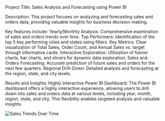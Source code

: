 Project Title: Sales Analysis and Forecasting using Power BI 

Description:
This project focuses on analyzing and forecasting sales and orders data, providing valuable insights for business decision-making. 

Key features include:
Yearly/Monthly Analysis: Comprehensive examination of sales and orders trends over time.
Top Performers: Identification of the top 5 key performing cities and states using filters.
Key Metrics: Clear visualization of Total Sales, Order Count, and Annual Sales vs. target through informative cards.
Interactive Exploration: Utilization of funnel charts, bar charts, and slicers for dynamic data exploration.
Sales and Orders Forecasting: Accurate prediction of future sales and orders for the next few quarters.
Regional Drill-Down: Detailed analysis and forecasting at the region, state, and city levels.


Results and Insights:
Highly Interactive Power BI Dashboard: The Power BI dashboard offers a highly interactive experience, allowing users to drill down into sales and orders data at various levels, including year, month, region, state, and city. This flexibility enables targeted analysis and valuable insights.

![Sales Trends Over Time](SalesDashboard.png)